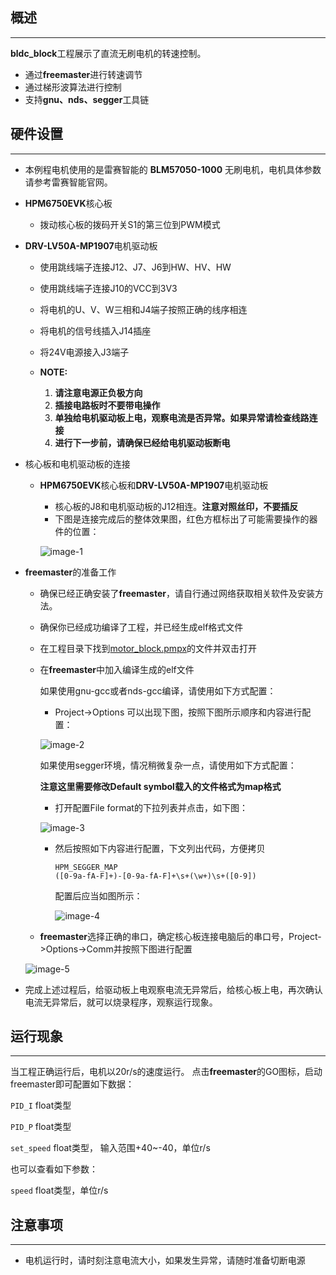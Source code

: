 ## 概述
***
**bldc_block**工程展示了直流无刷电机的转速控制。
- 通过**freemaster**进行转速调节
- 通过梯形波算法进行控制
- 支持**gnu、nds、segger**工具链

## 硬件设置
***
- 本例程电机使用的是雷赛智能的 **BLM57050-1000** 无刷电机，电机具体参数请参考雷赛智能官网。

- **HPM6750EVK**核心板

	- 拨动核心板的拨码开关S1的第三位到PWM模式

- **DRV-LV50A-MP1907**电机驱动板

	- 使用跳线端子连接J12、J7、J6到HW、HV、HW
	- 使用跳线端子连接J10的VCC到3V3
	- 将电机的U、V、W三相和J4端子按照正确的线序相连
	- 将电机的信号线插入J14插座
	- 将24V电源接入J3端子

	- **NOTE:**
		1. **请注意电源正负极方向**
		2. **插接电路板时不要带电操作**
		3. **单独给电机驱动板上电，观察电流是否异常。如果异常请检查线路连接**
		4. **进行下一步前，请确保已经给电机驱动板断电**

- 核心板和电机驱动板的连接

	- **HPM6750EVK**核心板和**DRV-LV50A-MP1907**电机驱动板

		- 核心板的J8和电机驱动板的J12相连。**注意对照丝印，不要插反**
		- 下图是连接完成后的整体效果图，红色方框标出了可能需要操作的器件的位置：

		![image-1](../../../doc/images/readme/motor_ctrl_hpm_6750evk_drv_lv50a_mp1907__oee.jpg "image-1")

- **freemaster**的准备工作

	- 确保已经正确安装了**freemaster**，请自行通过网络获取相关软件及安装方法。
	- 确保你已经成功编译了工程，并已经生成elf格式文件
	- 在工程目录下找到[motor_block.pmpx](./motor_block.pmpx)的文件并双击打开
	- 在**freemaster**中加入编译生成的elf文件

		如果使用gnu-gcc或者nds-gcc编译，请使用如下方式配置：

		- Project->Options 可以出现下图，按照下图所示顺序和内容进行配置：

		![image-2](../../../doc/images/readme/motor_ctrl_freemaster_load_elf.jpg "image-2")

		如果使用segger环境，情况稍微复杂一点，请使用如下方式配置：

		**注意这里需要修改Default symbol载入的文件格式为map格式**
		- 打开配置File format的下拉列表并点击，如下图：

		![image-3](../../../doc/images/readme/motor_ctrl_freemaster_cfg_map_1.jpg "image-3")

		- 然后按照如下内容进行配置，下文列出代码，方便拷贝

			```
			HPM_SEGGER_MAP
			([0-9a-fA-F]+)-[0-9a-fA-F]+\s+(\w+)\s+([0-9])
			```
			配置后应当如图所示：

			![image-4](../../../doc/images/readme/motor_ctrl_freemaster_cfg_map_2.jpg "image-4")

	- **freemaster**选择正确的串口，确定核心板连接电脑后的串口号，Project->Options->Comm并按照下图进行配置

	![image-5](../../../doc/images/readme/motor_ctrl_freemaster_cfg_com.jpg "image-5")

- 完成上述过程后，给驱动板上电观察电流无异常后，给核心板上电，再次确认电流无异常后，就可以烧录程序，观察运行现象。

## 运行现象
***
当工程正确运行后，电机以20r/s的速度运行。
点击**freemaster**的GO图标，启动freemaster即可配置如下数据：

``PID_I`` float类型

``PID_P`` float类型

``set_speed`` float类型， 输入范围+40~-40，单位r/s

也可以查看如下参数：

``speed`` float类型，单位r/s

## 注意事项
***
- 电机运行时，请时刻注意电流大小，如果发生异常，请随时准备切断电源

